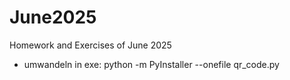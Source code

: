 # June2025
Homework and Exercises of June 2025


- umwandeln in exe: python -m PyInstaller --onefile qr_code.py
